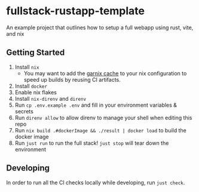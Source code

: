 # fullstack-rustapp-template

An example project that outlines how to setup a full webapp using rust, vite, and nix

## Getting Started

1. Install `nix`
    - You may want to add the [garnix cache](https://garnix.io/docs/caching) to your nix configuration to speed up builds by reusing CI artifacts.
2. Install `docker`
3. Enable nix flakes
4. Install `nix-direnv` and `direnv`
5. Run `cp .env.example .env` and fill in your environment variables & secrets
6. Run `direnv allow` to allow direnv to manage your shell when editing this repo
7. Run `nix build .#dockerImage && ./result | docker load` to build the docker image
8. Run `just run` to run the full stack! `just stop` will tear down the environment

## Developing

In order to run all the CI checks locally while developing, run `just check`.
